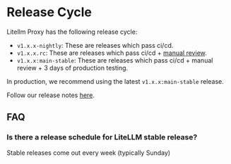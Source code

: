 # Release Cycle

Litellm Proxy has the following release cycle:

- `v1.x.x-nightly`: These are releases which pass ci/cd. 
- `v1.x.x.rc`: These are releases which pass ci/cd + [manual review](https://github.com/BerriAI/litellm/discussions/8495#discussioncomment-12180711).
- `v1.x.x:main-stable`: These are releases which pass ci/cd + manual review + 3 days of production testing.

In production, we recommend using the latest `v1.x.x:main-stable` release.


Follow our release notes [here](https://github.com/BerriAI/litellm/releases).


## FAQ

### Is there a release schedule for LiteLLM stable release?

Stable releases come out every week (typically Sunday)

